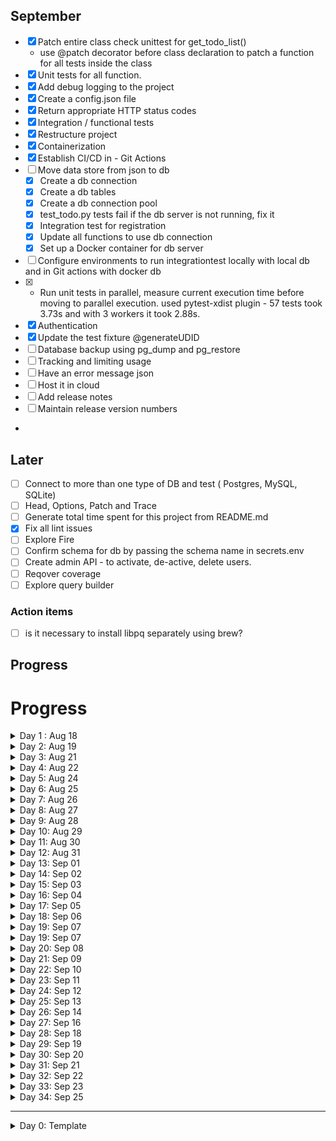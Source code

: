 ## September

- [x] Patch entire class check unittest for get_todo_list()
  - use @patch decorator before class declaration to patch a function for all tests inside the class
- [x] Unit tests for all function.
- [x] Add debug logging to the project
- [x] Create a config.json file
- [x] Return appropriate HTTP status codes 
- [X] Integration / functional tests
- [x] Restructure project
- [x] Containerization  
- [x] Establish CI/CD in - Git Actions
- [ ] Move data store from json to db
  - [x] Create a db connection
  - [x] Create a db tables
  - [x] Create a db connection pool
  - [x] test_todo.py tests fail if the db server is not running, fix it
  - [x] Integration test for registration
  - [x] Update all functions to use db connection
  - [x] Set up a Docker container for db server
- [ ] Configure environments to run integrationtest locally with local db and in Git actions with docker db
- [x] - Run unit tests in parallel, measure current execution time before moving to parallel execution. 
        used pytest-xdist plugin - 57 tests took 3.73s and with 3 workers it took 2.88s. 
- [x] Authentication
- [x] Update the test fixture @generateUDID 
- [ ] Database backup using pg_dump and pg_restore
- [ ] Tracking and limiting usage 
- [ ] Have an error message json
- [ ] Host it in cloud
- [ ] Add release notes
- [ ] Maintain release version numbers
- 
## Later

- [ ] Connect to more than one type of DB and test ( Postgres, MySQL, SQLite)
- [ ] Head, Options, Patch and Trace
- [ ] Generate total time spent for this project from README.md
- [x] Fix all lint issues
- [ ] Explore Fire
- [ ] Confirm schema for db by passing the schema name in secrets.env
- [ ] Create admin API - to activate, de-active, delete users. 
- [ ] Reqover coverage
- [ ] Explore query builder 

### Action items
 - [ ] is it necessary to install libpq separately using brew?


## Progress

# Progress

<details>
    <summary>Day 1 : Aug 18  </summary>

`Time Spent : 50 minutes`

- Basic project structure
- Explored and implemented `Makefile`
- Basic understanding of `Poetry`
- Setup `sample_endpoint.py` and test file for it to configure pytest and test coverage

### References

- https://www.youtube.com/watch?v=YB-_FsssK8E
- https://python-poetry.org/docs/basic-usage/
- https://www.gnu.org/software/make/manual/make.html

</details>




<details> 
    <summary> Day 2: Aug 19</summary>

`Time Spent : 50 minutes`

- :thumbsup: Set up route and todo route that returns hardcoded value
- :thumbsdown: Unable to have the todo route as a separate module from main

</details>


<details> 
    <summary> Day 3: Aug 21</summary>

`Time Spent : 50 minutes`

- Pydantic
  For GET request
- Async function
- Pagination and per page

</details>

<details> 
    <summary> Day 4: Aug 22</summary>

`Time Spent : 50 minutes`

- Validation for page and per_page
- Unitest - statuscode done
- :thumbsdown: Unitest - content unable to do

</details>

<details> 
    <summary> Day 5: Aug 24</summary>

- :thumbsup: Unitest Content done
- :thumbsup: Able to have the todo route as a separate module from main

Reference : https://www.youtube.com/watch?v=sBVb4IB3O_U

`Time Spent : 45 minutes`

</details>


<details> 
    <summary> Day 6: Aug 25</summary>

`Time Spent : 45 minutes`

:thumbsdown: tried to restructure data, reading from a json file and parsing.
Learned the problems of circular import, could not find the right solution but learnt why it is not working
Also, learn to rebase to last working version

This will undo any changes you've made to tracked files and restore deleted files:

```commandline
git reset HEAD --hard
```

This will delete any new files that were added since the last commit:

```commandline
git clean -fd
```

Files that are not tracked due to .gitignore are preserved; they will not be removed
Warning: using -x instead of -fd would delete ignored files. You probably don't want to do this.

Reference : [stack-overflow](https://stackoverflow.com/questions/4630312/reset-all-changes-after-last-commit-in-git)

</details>

<details> 
    <summary> Day 7: Aug 26</summary>

`Time Spent : 90 minutes`

- created helper file to read and save data to json file
- UUID generated
- stuck with absolute path issue.
- Unit test is not working - need to use mock

_Added a step in Make file to test and push to git_

</details>

<details> 
    <summary> Day 8: Aug 27</summary>

`Time Spent : 45 minutes`

- Route to read an item using id
- Route to remove an item using id

</details>

<details> 
    <summary> Day 9: Aug 28</summary>

- Route for update using PUT
- Learnt about limitation in FastAPI pydantic base model
- This is the most complex so for.

`Time Spent : 75 minutes`

</details>

<details> 
    <summary> Day 10: Aug 29</summary>

- No progress
- Poetry env got screwed up while adding unit test (not sure about the root cause)
- Fixed the issue
- Then git screwed because of POSTMAN json directly updating remote and me add some __init__.py file

[solution](https://stackoverflow.com/questions/37145151/how-to-handle-git-gc-fatal-bad-object-refs-remotes-origin-head-error)

Have to focus on unit tests tomorrow.

`Time Spent : 90 minutes`

</details>

<details> 
    <summary> Day 11: Aug 30 </summary>

`Time Spent : 120 minutes`

- Productive time creating unit tests and coverage report
- Config file added using `Singleton` design pattern

![unit_test_coverage.png](Extras/images/unit_test_coverage.png)

</details>

<details> 
    <summary> Day 12: Aug 31</summary>

`Time Spent : 120 minutes`

- unit tests for get_todo_details made to refactor the function.
- unit tests for get_todo_details is complete
- Did @mock at module level.
- Unit test for save_list

</details>


<details> 
    <summary> Day 13: Sep 01 </summary>

`Time Spent : 70 minutes`

- Refactored update list
- Added unit tests for update list and UUID generation

</details>

<details> 
    <summary> Day 14: Sep 02</summary>

`Time Spent : 240 minutes`

- Lot of experimentation to mock the end points.
- Finally, found that mocking should happen function call inside the route not at the actual function definition
- Completed unittests for two routes.
- All functions and routes have unit tests now.
- Overall it was a great learning write isolated unittest mocking every external calls.

</details>

<details> 
    <summary> Day 15: Sep 03</summary>

`Time Spent : 240 minutes`

- Debug log added for all functions
- Again `Singleton pattern` used to invoke error config
- Some refactoring while adding debug log
- Learnt about --show-missing in coverage to show missing lines

![unit_coverage_Sep_03.png](Extras/images/unit_coverage_Sep_03.png)

</details>

<details> 
    <summary> Day 16: Sep 04</summary>

`Time Spent : 120 minutes`

- No new functionality added.
- Appropriate 404 and 500 exception returned
- Unit tests refactored as per the changes.
- Fixed "PUT - Handle updating an existing todo item with empty body {}" - Good learning about Pytantic

</details>

<details> 
    <summary> Day 17: Sep 05 </summary>

`Time Spent : 180 minutes`

- Added integration tests for all 200 status code
- Added integration tests for 4xx status code
    - Resulted in some logic change
    - Unit test updated
- Bug fixes

</details>


<details> 
    <summary> Day 18: Sep 06</summary>

`Time Spent : 150 minutes`

- Some more restructuring of code.
- removed absolute paths
- Dockerfile and dockerignore added
- Docker image ready
- :thumbsdown: Port mapping. Still the endpoints are not exposed to outside world

</details>

<details> 
    <summary> Day 19: Sep 07</summary>

`Time Spent : 60 minutes`

- Port mapping. Still the endpoints are not exposed to outside world.
- Uploaded docker image - https://hub.docker.com/r/dhanasekars/my-todos/tags

</details>


<details> 
    <summary> Day 19: Sep 07</summary>

`Time Spent : 120 minutes`

- Setting up Git up actions
- Failing in tests, not able to find the config file path.
- Should be config issue. Need to explore tomorrow

</details>


<details> 
    <summary> Day 20: Sep 08</summary>

`Time Spent : 120 minutes`

- Gitactions complete - building code and pushing to docker hub

</details>


<details> 
    <summary> Day 21: Sep 09</summary>

`Time Spent : 180 minutes`

- Created a seprate project simple CRUD , the lite weight version without db
- Figured out why poetry was giving trouble in Docker and git actions - should use

    ```shell
          poetry run python main.py 
          poetry run pyhon pytest tests/
    ```
- Attempting to create a postgres docker and create a db

</details>


<details> 
    <summary> Day 22: Sep 10</summary>

`Time Spent : 180 minutes`

- Exploring various ways to install postgres
- Nothing worked - failed attempt to install and make a docker postgres up and running from python code.
- Decided to try local installation first to get familiarise with postgres db

</details>


<details> 
    <summary> Day 23: Sep 11</summary>

`Time Spent : 75 minutes`

- local instance set up using postgress.app
- Still not able to access from python code

</details>

<details> 
    <summary> Day 24: Sep 12</summary>

`Time Spent : 75 minutes`

- local instance set up using postgress.app
- Still not able to access from python code

</details>

<details> 
    <summary> Day 25: Sep 13</summary>

`Time Spent : 180 minutes`

- Able to connect to local postgres db using python code.
- Able to create a table and insert data
- Not sure what the issue was. Reinstalling postgres.app and restarting the system fixed the issue.
- Able to create use and send bearer token 

</details>


<details> 
    <summary> Day 26: Sep 14</summary>

`Time Spent : 180 minutes`

- Unit test for setup.py 
- Achieved 90% coverage. Need to figure out how to test the exception handling


</details>


<details> 
    <summary> Day 27: Sep 16</summary>

`Time Spent : 180 minutes`

- Unit test for setup.py
- Achieved 100% coverage.
- Added integration test for REGISTRATION route

</details>

<details> 
    <summary> Day 28: Sep 18</summary>

`Time Spent : 240 minutes`

- Expanded unit test for setup and config
- Fixed the DB connection issue in the unit tests
- Lint check issues fixed

</details>


<details> 
    <summary> Day 29: Sep 19</summary>

`Time Spent : 180 minutes`

- Expanded unit test for setup and config
- Added regirstration route integration test

</details>

<details> 
    <summary> Day 30: Sep 20</summary>

`Time Spent : 180 minutes`

- Get and post route completed
- Unit tests added for access_token modules
- :thumsdown: Not able to mock get / post FastAPI "Depends"
https://github.com/tiangolo/fastapi/issues/296

</details>

<details> 
    <summary> Day 31: Sep 21</summary>

`Time Spent : 180 minutes`

- 100% unit test coverage for access_token module, todo routes and helper functions
- :thumsup: Finally, mocked FastAPI Depends https://fastapi.tiangolo.com/advanced/testing-dependencies/

</details>

<details> 
    <summary> Day 32: Sep 22</summary>

`Time Spent : 120 minutes`

- Register, GET and POST Todo routes done with unit tests and integration tests
- Linting done for all files created this week

</details>

<details> 
    <summary> Day 33: Sep 23</summary>

`Time Spent : 240 minutes`

- Delete and get todo by id integration and unit test complete
- PUT route, integration and unit test complete

</details>


<details> 
    <summary> Day 34: Sep 25</summary>

`Time Spent : 180 minutes`

- Created docker for Posgres db
- Docker for nginx
  - Acts as reverse proxy and load balancer
- Docker compose for both

</details>


-------------------------------

<details> 
    <summary> Day 0: Template</summary>

`Time Spent : XX minutes`

</details>